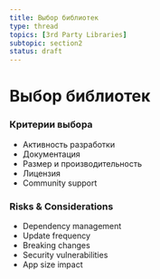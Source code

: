 ```yaml
---
title: Выбор библиотек
type: thread
topics: [3rd Party Libraries]
subtopic: section2
status: draft
---
```


# Выбор библиотек


### Критерии выбора
- Активность разработки
- Документация
- Размер и производительность
- Лицензия
- Community support

### Risks & Considerations
- Dependency management
- Update frequency
- Breaking changes
- Security vulnerabilities
- App size impact

